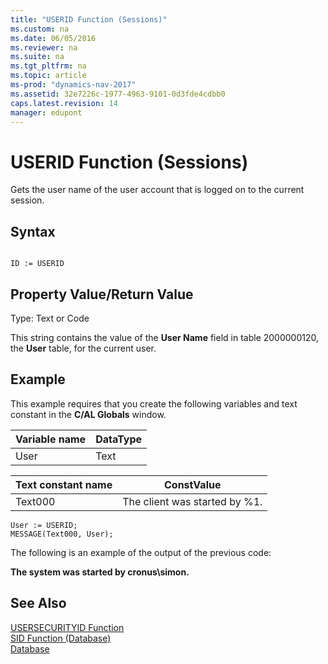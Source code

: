 ```yaml
---
title: "USERID Function (Sessions)"
ms.custom: na
ms.date: 06/05/2016
ms.reviewer: na
ms.suite: na
ms.tgt_pltfrm: na
ms.topic: article
ms-prod: "dynamics-nav-2017"
ms.assetid: 32e7226c-1977-4963-9101-0d3fde4cdbb0
caps.latest.revision: 14
manager: edupont
---
```

# USERID Function (Sessions)
Gets the user name of the user account that is logged on to the current session.  
  
## Syntax  
  
```  
  
ID := USERID  
```  
  
## Property Value/Return Value  
 Type: Text or Code  
  
 This string contains the value of the **User Name** field in table 2000000120, the **User** table, for the current user.  
  
## Example  
 This example requires that you create the following variables and text constant in the **C/AL Globals** window.  
  
|Variable name|DataType|  
|-------------------|--------------|  
|User|Text|  
  
|Text constant name|ConstValue|  
|------------------------|----------------|  
|Text000|The client was started by %1.|  
  
```  
User := USERID;  
MESSAGE(Text000, User);  
```  
  
 The following is an example of the output of the previous code:  
  
 **The system was started by cronus\\simon.**  
  
## See Also  
 [USERSECURITYID Function](USERSECURITYID-Function.md)   
 [SID Function \(Database\)](SID-Function--Database-.md)   
 [Database](Database.md)